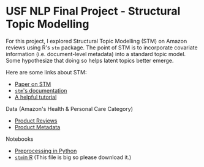 # USF NLP Final Project - Structural Topic Modelling

For this project, I explored Structural Topic Modelling (STM) on Amazon reviews using R's `stm` package. 
The point of STM is to incorporate covariate information (i.e. document-level metadata) into a standard topic model. 
Some hypothesize that doing so helps latent topics better emerge. 

Here are some links about STM:  

* [Paper on STM](https://scholar.princeton.edu/files/bstewart/files/stmnips2013.pdf)
* [`stm`'s documentation](https://cran.r-project.org/web/packages/stm/vignettes/stmVignette.pdf)  
* [A helpful tutorial](https://github.com/dondealban/learning-stm)  

Data (Amazon's Health & Personal Care Category)

* [Product Reviews](http://snap.stanford.edu/data/amazon/productGraph/categoryFiles/reviews_Health_and_Personal_Care.json.gz)
* [Product Metadata](http://snap.stanford.edu/data/amazon/productGraph/categoryFiles/meta_Health_and_Personal_Care.json.gz)

Notebooks 

* [Preprocessing in Python](https://github.com/keryums/nlp/blob/master/nlp_stm_preprocessing.ipynb)
* [`stm`in R](https://github.com/keryums/nlp/blob/master/nlp_stm_final.Rmd) (This file is big so please download it.)
